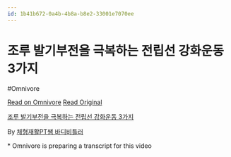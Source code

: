 ```yaml
---
id: 1b41b672-0a4b-4b8a-b8e2-33001e7070ee
---
```


# 조루 발기부전을 극복하는 전립선 강화운동 3가지
#Omnivore
 
[Read on Omnivore](https://omnivore.app/me/https-youtube-com-watch-v-4-et-3-nxlj-f-gs-191de0beb44)
[Read Original](https://youtube.com/watch?v=4Et3NxljFGs)
 
[조루 발기부전을 극복하는 전립선 강화운동 3가지](https://youtube.com/watch?v=4Et3NxljFGs)

By [체형재활PT쌤 바디비틀러](https://www.youtube.com/@%EB%B0%94%EB%94%94%EB%B9%84%ED%8B%80%EB%9F%AC)

\* Omnivore is preparing a transcript for this video